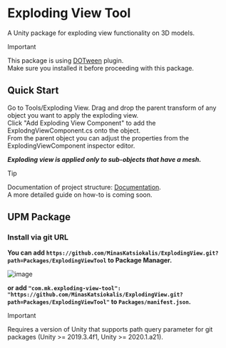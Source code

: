 # Exploding View Tool
A Unity package for exploding view functionality on 3D models.

> [!IMPORTANT]
> This package is using [DOTween](https://assetstore.unity.com/packages/tools/animation/dotween-hotween-v2-27676#description) plugin.<br>
> Make sure you installed it before proceeding with this package.

## Quick Start
Go to Tools/Exploding View. Drag and drop the parent transform of any object you want to apply the exploding view.<br>
Click "Add Exploding View Component" to add the ExplodngViewComponent.cs onto the object.<br>
From the parent object you can adjust the properties from the ExplodingViewComponent inspector editor.<br>

***Exploding view is applied only to sub-objects that have a mesh.***

> [!TIP]
> Documentation of project structure: [Documentation](https://minaskatsiokalis.github.io/exploding-view/documentation/html/index.html). <br>
> A more detailed guide on how-to is coming soon.

## UPM Package
### Install via git URL

**You can add `https://github.com/MinasKatsiokalis/ExplodingView.git?path=Packages/ExplodingViewTool` to Package Manager.**

![image](https://user-images.githubusercontent.com/46207/79450714-3aadd100-8020-11ea-8aae-b8d87fc4d7be.png)

**or add `"com.mk.exploding-view-tool": "https://github.com/MinasKatsiokalis/ExplodingView.git?path=Packages/ExplodingViewTool"` to `Packages/manifest.json`.**

> [!IMPORTANT]
> Requires a version of Unity that supports path query parameter for git packages (Unity >= 2019.3.4f1, Unity >= 2020.1.a21).
